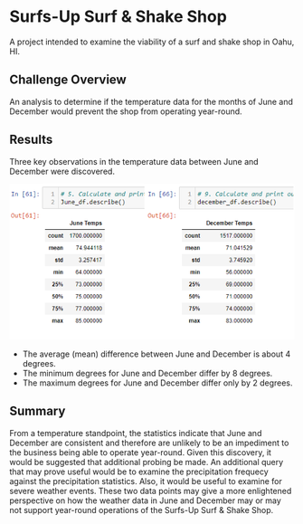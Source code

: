 # Surfs-Up Surf & Shake Shop
A project intended to examine the viability of a surf and shake shop in Oahu, HI.
## Challenge Overview
An analysis to determine if the temperature data for the months of June and December would prevent the shop from operating year-round.
## Results
Three key observations in the temperature data between June and December were discovered.

![June December Temp Comparison](/Resources/June_December_Temp_Comparison.png "June_December_Temp_Comparison.png")

- The average (mean) difference between June and December is about 4 degrees.
- The minimum degrees for June and December differ by 8 degrees.
- The maximum degrees for June and December differ only by 2 degrees.
## Summary
From a temperature standpoint, the statistics indicate that June and December are consistent and therefore are unlikely to be an impediment to the business being able to operate year-round. Given this discovery, it would be suggested that additional probing be made. An additional query that may prove useful would be to examine the precipitation frequecy against the precipitation statistics. Also, it would be useful to examine for severe weather events. These two data points may give a more enlightened perspective on how the weather data in June and December may or may not support year-round operations of the Surfs-Up Surf & Shake Shop. 
